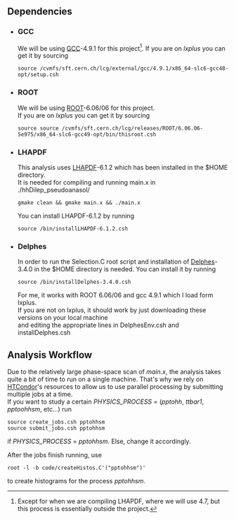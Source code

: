 ## Dependencies
* ### GCC
    We will be using [GCC][gcc]-4.9.1 for this project[^1].
    If you are on _lxplus_ you can get it by sourcing
    ```
    source /cvmfs/sft.cern.ch/lcg/external/gcc/4.9.1/x86_64-slc6-gcc48-opt/setup.csh
    ```

* ### ROOT
    We will be using [ROOT][root]-6.06/06 for this project.  
    If you are on _lxplus_ you can get it by sourcing
    ```
    source source /cvmfs/sft.cern.ch/lcg/releases/ROOT/6.06.06-5e975/x86_64-slc6-gcc49-opt/bin/thisroot.csh
    ```
* ### LHAPDF
    This analysis uses [LHAPDF][lhapdf]-6.1.2 which has been installed in the $HOME directory.   
    It is needed for compiling and running main.x in ./hhDilep_pseudoanasol/ 

    ```
    gmake clean && gmake main.x && ./main.x 
    ```

    You can install LHAPDF-6.1.2 by running

    ```
    source /bin/installLHAPDF-6.1.2.csh     
    ```

* ### Delphes
    In order to run the Selection.C root script and installation of [Delphes][delphes]-3.4.0 in the $HOME directory is needed.
    You can install it by running 

    ```
    source /bin/installDelphes-3.4.0.csh 
    ```

    For me, it works with ROOT 6.06/06 and gcc 4.9.1 which I load form lxplus.  
    If you are not on lxplus, it should work by just downloading these versions on your local machine  
    and editing the appropriate lines in DelphesEnv.csh and installDelphes.csh 

## Analysis Workflow
Due to the relatively large phase-space scan of _main.x_, the analysis takes quite a bit of time to run on a single machine. That's why we rely on [HTCondor][condor]'s resources to allow us to use parallel processing by submitting multiple jobs at a time.  
If you want to study a certain _PHYSICS\_PROCESS_ = (_pptohh_, _ttbar1_, _pptoohhsm_, etc...) run 
```
source create_jobs.csh pptohhsm
source submit_jobs.csh pptohhsm
```
if _PHYSICS\_PROCESS_ = _pptohhsm_. Else, change it accordingly.

After the jobs finish running, use 
```
root -l -b code/createHistos.C'("pptohhsm")'
```
to create histograms for the process _pptohhsm_.






[^1]:Except for when we are compiling LHAPDF, where we will use 4.7, but this process is essentially outside the project.  

[gcc]:https://gcc.gnu.org/
[root]:https://root.cern/
[lhapdf]:https://lhapdf.hepforge.org/
[delphes]:https://cp3.irmp.ucl.ac.be/projects/delphes
[condor]:https://htcondor.readthedocs.io/en/latest/

